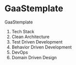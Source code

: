 # GaaStemplate
GaaStemplate

1. Tech Stack
2. Clean Architecture
3. Test Driven Development
4. Behavior Driven Development
5. DevOps
6. Domain Driven Design
